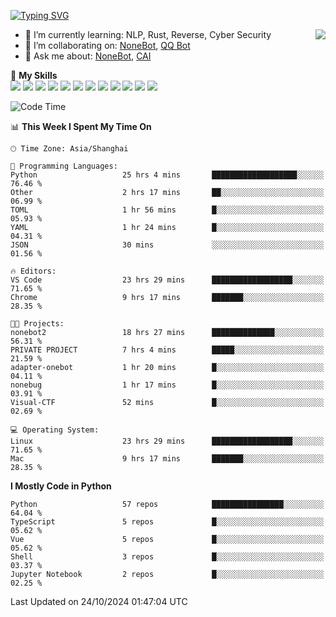 [![Typing SVG](https://readme-typing-svg.herokuapp.com?size=25&duration=2500&color=8C43EA&vCenter=true&width=200&height=40&lines=Hi+there+%F0%9F%91%8B%F0%9F%8F%BB;I'm+yanyongyu)](https://git.io/typing-svg)

<a href="#">
  <img align="right" src="https://github-readme-stats.vercel.app/api?username=yanyongyu&count_private=true&show_icons=true&bg_color=15,f2f7fd,E0EAFC" />
</a>

- 🌱 I’m currently learning: NLP, Rust, Reverse, Cyber Security
- 👯 I’m collaborating on: [NoneBot](https://github.com/nonebot), [QQ Bot](https://github.com/Mrs4s/go-cqhttp)
- 💬 Ask me about: [NoneBot](https://github.com/nonebot), [CAI](https://github.com/cscs181/CAI)

🌟 **My Skills**  
![](https://img.shields.io/badge/-Python-3e74a2?style=flat-square&logo=Python&logoColor=fff)
![](https://img.shields.io/badge/-TypeScript-3178C6?style=flat-square&logo=TypeScript&logoColor=fff)
![](https://img.shields.io/badge/-Vue-4fc08d?style=flat-square&logo=Vue.js&logoColor=fff)
![](https://img.shields.io/badge/-React-2d98ce?style=flat-square&logo=React&logoColor=fff)
![](https://img.shields.io/badge/-FastAPI-009688?style=flat-square&logo=FastAPI&logoColor=fff)
![](https://img.shields.io/badge/-Linux-000000?style=flat-square&logo=Linux&logoColor=fff)
![](https://img.shields.io/badge/-Docker-2496ED?style=flat-square&logo=Docker&logoColor=fff)
![](https://img.shields.io/badge/-Kubernetes-326CE5?style=flat-square&logo=Kubernetes&logoColor=fff)
![](https://img.shields.io/badge/-GitHub%20Actions-2088FF?style=flat-square&logo=GitHubActions&logoColor=fff)
![](https://img.shields.io/badge/-PostgreSQL-4169E1?style=flat-square&logo=PostgreSQL&logoColor=fff)
![](https://img.shields.io/badge/-Redis-DC382D?style=flat-square&logo=Redis&logoColor=fff)
![](https://img.shields.io/badge/-MongoDB-47A248?style=flat-square&logo=MongoDB&logoColor=fff)

<!--START_SECTION:waka-->
![Code Time](http://img.shields.io/badge/Code%20Time-6%2C798%20hrs%2039%20mins-blue)

📊 **This Week I Spent My Time On** 

```text
🕑︎ Time Zone: Asia/Shanghai

💬 Programming Languages: 
Python                   25 hrs 4 mins       ███████████████████░░░░░░   76.46 % 
Other                    2 hrs 17 mins       ██░░░░░░░░░░░░░░░░░░░░░░░   06.99 % 
TOML                     1 hr 56 mins        █░░░░░░░░░░░░░░░░░░░░░░░░   05.93 % 
YAML                     1 hr 24 mins        █░░░░░░░░░░░░░░░░░░░░░░░░   04.31 % 
JSON                     30 mins             ░░░░░░░░░░░░░░░░░░░░░░░░░   01.56 % 

🔥 Editors: 
VS Code                  23 hrs 29 mins      ██████████████████░░░░░░░   71.65 % 
Chrome                   9 hrs 17 mins       ███████░░░░░░░░░░░░░░░░░░   28.35 % 

🐱‍💻 Projects: 
nonebot2                 18 hrs 27 mins      ██████████████░░░░░░░░░░░   56.31 % 
PRIVATE PROJECT          7 hrs 4 mins        █████░░░░░░░░░░░░░░░░░░░░   21.59 % 
adapter-onebot           1 hr 20 mins        █░░░░░░░░░░░░░░░░░░░░░░░░   04.11 % 
nonebug                  1 hr 17 mins        █░░░░░░░░░░░░░░░░░░░░░░░░   03.91 % 
Visual-CTF               52 mins             █░░░░░░░░░░░░░░░░░░░░░░░░   02.69 % 

💻 Operating System: 
Linux                    23 hrs 29 mins      ██████████████████░░░░░░░   71.65 % 
Mac                      9 hrs 17 mins       ███████░░░░░░░░░░░░░░░░░░   28.35 % 
```

**I Mostly Code in Python** 

```text
Python                   57 repos            ████████████████░░░░░░░░░   64.04 % 
TypeScript               5 repos             █░░░░░░░░░░░░░░░░░░░░░░░░   05.62 % 
Vue                      5 repos             █░░░░░░░░░░░░░░░░░░░░░░░░   05.62 % 
Shell                    3 repos             █░░░░░░░░░░░░░░░░░░░░░░░░   03.37 % 
Jupyter Notebook         2 repos             █░░░░░░░░░░░░░░░░░░░░░░░░   02.25 % 
```




 Last Updated on 24/10/2024 01:47:04 UTC
<!--END_SECTION:waka-->
